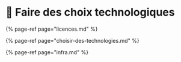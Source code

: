 # 🤖 Faire des choix technologiques

{% page-ref page="licences.md" %}

{% page-ref page="choisir-des-technologies.md" %}

{% page-ref page="infra.md" %}



